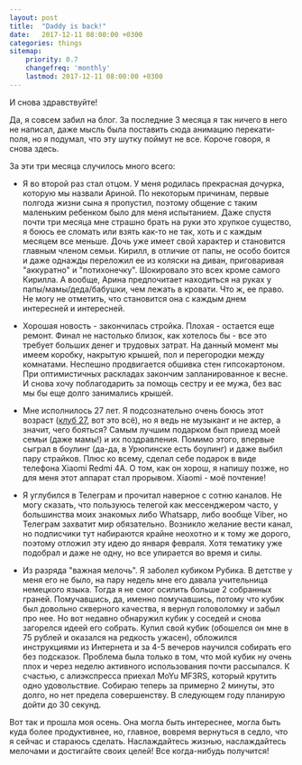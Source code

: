 ```yaml
---
layout: post
title:  "Daddy is back!"
date:   2017-12-11 08:00:00 +0300
categories: things
sitemap:
    priority: 0.7
    changefreq: 'monthly'
    lastmod: 2017-12-11 08:00:00 +0300
---
```



И снова здравствуйте!

Да, я совсем забил на блог. За последние 3 месяца я так ничего в него не написал, даже мысль была поставить сюда анимацию перекати-поля, но я подумал, что эту шутку поймут не все. Короче говоря, я снова здесь.

За эти три месяца случилось много всего:

- Я во второй раз стал отцом. У меня родилась прекрасная дочурка, которую мы назвали Ариной. По некоторым причинам, первые полгода жизни сына я пропустил, поэтому общение с таким маленьким ребенком было для меня испытанием.  Даже спустя почти три месяца мне страшно брать на руки это хрупкое существо, я боюсь ее сломать или взять как-то не так, хоть и с каждым месяцем все меньше. Дочь уже имеет свой характер и становится главным членом семьи. Кирилл, в отличие от папы, не особо боится и даже однажды переложил ее из коляски на диван, приговаривая "аккуратно" и "потихонечку". Шокировало это всех кроме самого Кирилла. А вообще, Арина предпочитает находиться на руках у папы/мамы/деда/бабушки, чем лежать в кровати. Что ж, ее право. Не могу не отметить, что становится она с каждым днем интересней и интересней.

- Хорошая новость - закончилась стройка. Плохая - остается еще ремонт. Финал не настолько близок, как хотелось бы - все это требует больших денег и трудовых затрат. На данный момент мы имеем коробку, накрытую крышей, пол и перегородки между комнатами. Неспешно продвигается обшивка стен гипсокартоном. При оптимистичных раскладах закончим запланированное к весне. И снова хочу поблагодарить за помощь сестру и ее мужа, без вас мы бы еще долго занимались крышей. 

- Мне исполнилось 27 лет. Я подсознательно очень боюсь этот возраст ([клуб 27](https://ru.wikipedia.org/wiki/Клуб_27), вот это всё), но я ведь не музыкант и не актер, а значит, чего бояться? Самым лучшим подарком был приезд моей семьи (даже мамы!) и их поздравления. Помимо этого, впервые сыграл в боулинг (да-да, в Урюпинске есть боулинг) и даже выбил пару страйков. Плюс ко всему, сделал себе подарок в виде телефона Xiaomi Redmi 4A. О том, как он хорош, я напишу позже, но для меня этот аппарат стал прорывом. Xiaomi - моё почтение!

- Я углубился в Телеграм и прочитал наверное с сотню каналов. Не могу сказать, что пользуюсь телегой как мессенджером часто, у большинства моих знакомых либо Whatsapp, либо вообще Viber, но Телеграм захватит мир обязательно. Возникло желание вести канал, но подписчики тут набираются крайне неохотно и к тому же дорого, поэтому отложил эту идею до января февраля. Хотя тематику уже подобрал и даже не одну, но все упирается во время и силы.

- Из разряда "важная мелочь". Я заболел кубиком Рубика. В детстве у меня его не было, на пару недель мне его давала учительница немецкого языка. Тогда я не смог осилить больше 2 собранных граней. Помучавшись, да, именно помучавшись, потому что кубик был довольно скверного качества, я вернул головоломку и забыл про нее. Но вот недавно обнаружил кубик у соседей и снова загорелся идеей его собрать. Купил свой кубик (обошелся он мне в 75 рублей и оказался на редкость ужасен), обложился инструкциями из Интернета и за 4-5 вечеров научился собирать его без подсказок. Проблема была только в том, что мой кубик ну очень плох и через неделю активного использования почти рассыпался. К счастью, с алиэкспресса приехал MoYu MF3RS, который крутить одно удовольствие. Собираю теперь за примерно 2 минуты, это долго, но нет предела совершенству. В следующем году планирую дойти до 30 секунд.

Вот так и прошла моя осень. Она могла быть интереснее, могла быть куда более продуктивнее, но, главное, вовремя вернуться в седло, что я сейчас и стараюсь сделать. Наслаждайтесь жизнью, наслаждайтесь мелочами и достигайте своих целей! Все когда-нибудь получится!